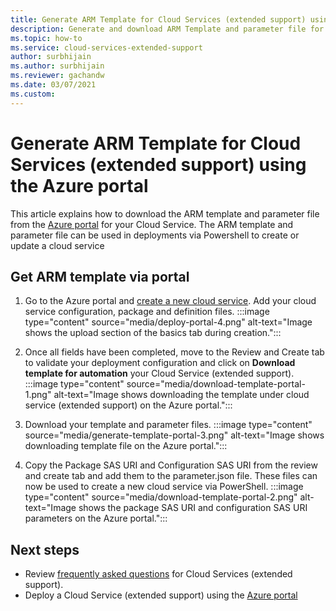 ```yaml
---
title: Generate ARM Template for Cloud Services (extended support) using the Azure portal
description: Generate and download ARM Template and parameter file for Cloud Services (extended support) using the Azure portal
ms.topic: how-to
ms.service: cloud-services-extended-support
author: surbhijain
ms.author: surbhijain
ms.reviewer: gachandw
ms.date: 03/07/2021
ms.custom: 
---
```


# Generate ARM Template for Cloud Services (extended support) using the Azure portal

This article explains how to download the ARM template and parameter file from the [Azure portal](https://portal.azure.com) for your Cloud Service. The ARM template and parameter file can be used in deployments via Powershell to create or update a cloud service

## Get ARM template via portal

  1. Go to the Azure portal and [create a new cloud service](deploy-portal.md). Add your cloud service configuration, package and definition files. 
    :::image type="content" source="media/deploy-portal-4.png" alt-text="Image shows the upload section of the basics tab during creation.":::
  
  2. Once all fields have been completed, move to the Review and Create tab to validate your deployment configuration and click on **Download template for automation** your Cloud Service (extended support).
    :::image type="content" source="media/download-template-portal-1.png" alt-text="Image shows downloading the template under cloud service (extended support) on the Azure portal.":::
  
  3. Download your template and parameter files. 
    :::image type="content" source="media/generate-template-portal-3.png" alt-text="Image shows downloading template file on the Azure portal.":::
  
  4. Copy the Package SAS URI and Configuration SAS URI from the review and create tab and add them to the parameter.json file. These files can now be used to create a new cloud service via PowerShell.
    :::image type="content" source="media/download-template-portal-2.png" alt-text="Image shows the package SAS URI and configuration SAS URI parameters on the Azure portal.":::
  
## Next steps 
- Review [frequently asked questions](faq.md) for Cloud Services (extended support).
- Deploy a Cloud Service (extended support) using the [Azure portal](deploy-portal.md)
  
